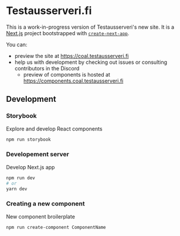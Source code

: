 # Testausserveri.fi

This is a work-in-progress version of Testausserveri's new site. It is a [Next.js](https://nextjs.org/) project bootstrapped with [`create-next-app`](https://github.com/vercel/next.js/tree/canary/packages/create-next-app). 

You can:

- preview the site at https://coal.testausserveri.fi
- help us with development by checking out issues or consulting contributors in the Discord
  - preview of components is hosted at https://components.coal.testausserveri.fi

## Development

### Storybook
Explore and develop React components
```bash
npm run storybook
```
### Developement server
Develop Next.js app
```bash
npm run dev
# or
yarn dev
```

### Creating a new component
New component broilerplate
```
npm run create-component ComponentName
```
